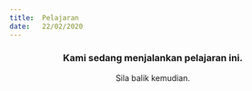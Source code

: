 ```yaml
---
title:  Pelajaran
date:   22/02/2020
---
```


### <center>Kami sedang menjalankan pelajaran ini.</center>
<center>Sila balik kemudian.</center>